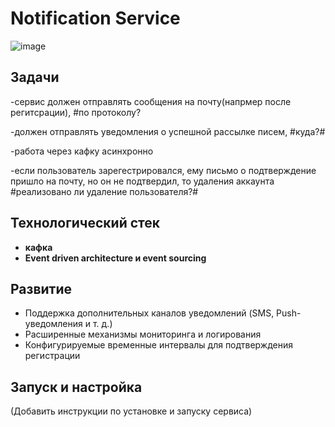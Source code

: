 # Notification Service
![image](https://github.com/user-attachments/assets/7692efe0-1351-40c6-9bda-d0db6e4025f6)

## Задачи
-сервис должен отправлять сообщения на почту(напрмер после регитсрации), #по протоколу?

-должен отправлять уведомления о успешной рассылке писем, #куда?#

-работа через кафку асинхронно 

-если пользователь зарегестрировался, ему письмо о подтверждение пришло на почту, но он не подтвердил, то удаления аккаунта #реализовано ли удаление пользователя?#

## Технологический стек

- **кафка**
- **Event driven architecture и event sourcing**

## Развитие

- Поддержка дополнительных каналов уведомлений (SMS, Push-уведомления и т. д.)
- Расширенные механизмы мониторинга и логирования
- Конфигурируемые временные интервалы для подтверждения регистрации

## Запуск и настройка

(Добавить инструкции по установке и запуску сервиса)

